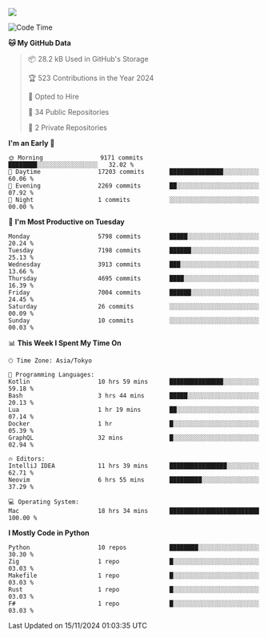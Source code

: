 ![](https://komarev.com/ghpvc/?username=kitagawa-hr)

<!--START_SECTION:waka-->
![Code Time](http://img.shields.io/badge/Code%20Time-1%2C198%20hrs%2047%20mins-blue)

**🐱 My GitHub Data** 

> 📦 28.2 kB Used in GitHub's Storage 
 > 
> 🏆 523 Contributions in the Year 2024
 > 
> 💼 Opted to Hire
 > 
> 📜 34 Public Repositories 
 > 
> 🔑 2 Private Repositories 
 > 
**I'm an Early 🐤** 

```text
🌞 Morning                9171 commits        ████████░░░░░░░░░░░░░░░░░   32.02 % 
🌆 Daytime                17203 commits       ███████████████░░░░░░░░░░   60.06 % 
🌃 Evening                2269 commits        ██░░░░░░░░░░░░░░░░░░░░░░░   07.92 % 
🌙 Night                  1 commits           ░░░░░░░░░░░░░░░░░░░░░░░░░   00.00 % 
```
📅 **I'm Most Productive on Tuesday** 

```text
Monday                   5798 commits        █████░░░░░░░░░░░░░░░░░░░░   20.24 % 
Tuesday                  7198 commits        ██████░░░░░░░░░░░░░░░░░░░   25.13 % 
Wednesday                3913 commits        ███░░░░░░░░░░░░░░░░░░░░░░   13.66 % 
Thursday                 4695 commits        ████░░░░░░░░░░░░░░░░░░░░░   16.39 % 
Friday                   7004 commits        ██████░░░░░░░░░░░░░░░░░░░   24.45 % 
Saturday                 26 commits          ░░░░░░░░░░░░░░░░░░░░░░░░░   00.09 % 
Sunday                   10 commits          ░░░░░░░░░░░░░░░░░░░░░░░░░   00.03 % 
```


📊 **This Week I Spent My Time On** 

```text
🕑︎ Time Zone: Asia/Tokyo

💬 Programming Languages: 
Kotlin                   10 hrs 59 mins      ███████████████░░░░░░░░░░   59.18 % 
Bash                     3 hrs 44 mins       █████░░░░░░░░░░░░░░░░░░░░   20.13 % 
Lua                      1 hr 19 mins        ██░░░░░░░░░░░░░░░░░░░░░░░   07.14 % 
Docker                   1 hr                █░░░░░░░░░░░░░░░░░░░░░░░░   05.39 % 
GraphQL                  32 mins             █░░░░░░░░░░░░░░░░░░░░░░░░   02.94 % 

🔥 Editors: 
IntelliJ IDEA            11 hrs 39 mins      ████████████████░░░░░░░░░   62.71 % 
Neovim                   6 hrs 55 mins       █████████░░░░░░░░░░░░░░░░   37.29 % 

💻 Operating System: 
Mac                      18 hrs 34 mins      █████████████████████████   100.00 % 
```

**I Mostly Code in Python** 

```text
Python                   10 repos            ████████░░░░░░░░░░░░░░░░░   30.30 % 
Zig                      1 repo              █░░░░░░░░░░░░░░░░░░░░░░░░   03.03 % 
Makefile                 1 repo              █░░░░░░░░░░░░░░░░░░░░░░░░   03.03 % 
Rust                     1 repo              █░░░░░░░░░░░░░░░░░░░░░░░░   03.03 % 
F#                       1 repo              █░░░░░░░░░░░░░░░░░░░░░░░░   03.03 % 
```




 Last Updated on 15/11/2024 01:03:35 UTC
<!--END_SECTION:waka-->
